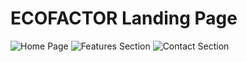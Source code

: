 # ECOFACTOR Landing Page


![Home Page](path/to/home-page-image.png)
![Features Section](path/to/features-section-image.png)
![Contact Section](path/to/contact-section-image.png)
